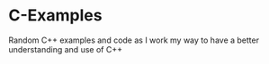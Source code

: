# C-Examples
Random C++ examples and code as I work my way to have a better understanding and use of C++
